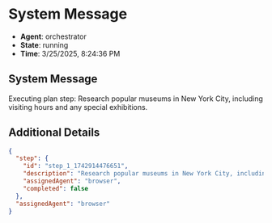 # System Message

- **Agent**: orchestrator
- **State**: running
- **Time**: 3/25/2025, 8:24:36 PM

## System Message

Executing plan step: Research popular museums in New York City, including visiting hours and any special exhibitions.

## Additional Details

```json
{
  "step": {
    "id": "step_1_1742914476651",
    "description": "Research popular museums in New York City, including visiting hours and any special exhibitions.",
    "assignedAgent": "browser",
    "completed": false
  },
  "assignedAgent": "browser"
}
```

